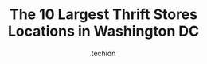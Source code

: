 ---
layout: ampstory
image: https://i0.wp.com/paketmu.com/wp-content/uploads/2023/06/st-albans-church-opportunity-shop-0-in-washington-dc-1686372768.jpeg?resize=640,853
author: techidn
featured: false
description: Explore the diverse Thrift Store scene in Washington DC, home to an incredible selection of 10 establishments catering to every taste. Whether youre in search of iconic favorites or undisco
title: The 10 Largest Thrift Stores Locations in Washington DC
cover:
   title: The 10 Largest Thrift Stores Locations in Washington DC
   subtitle: RICKPATE
   background: https://paketmu.com/wp-content/uploads/2023/06/st-albans-church-opportunity-shop-0-in-washington-dc-1686372768.jpeg

pages: 
 - layout: thirds
   top: <h1>#1 Goodwill of Greater Washington Retail Store</h1>
   bottom: "<p>So went to the Goodwill to get an ethernet cord but instead I got a ethernet cord and another few items that I totally totally wanted to get but just didnt have time to </p>"
   background: https://paketmu.com/wp-content/uploads/2023/06/st-albans-church-opportunity-shop-1-in-washington-dc-1686372769.jpeg
   backgroundblur: true
 - layout: thirds
   top: <h1>#2 Prime Thrift Georgia Avenue</h1>
   bottom: "<p>Got this fly Tahari suit jacket for $7! Perfect 4 the fundraiser I attended. Got compliments ☺️</p>"
   background: https://paketmu.com/wp-content/uploads/2023/06/st-albans-church-opportunity-shop-2-in-washington-dc-1686372771.jpeg
   cta:
      link: https://paketmu.com/the-10-largest-thrift-stores-locations-in-washington-dc/
      text: The 10 Largest Thrift Stores Locations in Washington DC
 - layout: thirds
   top: <h1>#3 Frugalista</h1>
   bottom: "<p>I absolutely adore Frugalista -- it is hands down my favorite thrift store in the city!! I am a regular here, and visit about once a week on my lunch break. They always h</p>"
   background: https://paketmu.com/wp-content/uploads/2023/06/st-albans-church-opportunity-shop-3-in-washington-dc-1686372774.jpeg
   cta:
      link: https://paketmu.com/the-10-largest-thrift-stores-locations-in-washington-dc/
      text: The 10 Largest Thrift Stores Locations in Washington DC
 - layout: thirds
   top: <h1>#4 Secondi Inc</h1>
   bottom: "<p>1702 Connecticut Ave NW, Washington, DC 20009, United States</p>"
   background: https://images.unsplash.com/photo-1614648718611-0635f29016cb?ixlib=rb-4.0.3&ixid=MnwxMjA3fDB8MHxwaG90by1wYWdlfHx8fGVufDB8fHx8&auto=format&fit=crop&w=640&h=853&q=80
   cta:
      link: https://paketmu.com/the-10-largest-thrift-stores-locations-in-washington-dc/
      text: The 10 Largest Thrift Stores Locations in Washington DC
 - layout: thirds
   top: <h1>#5 Current Boutique | Designer Consignment Shop</h1>
   bottom: "<p>1318 14th St NW, Washington, DC 20005, United States</p>"
   background: https://images.unsplash.com/photo-1567360425618-1594206637d2?ixlib=rb-4.0.3&ixid=MnwxMjA3fDB8MHxwaG90by1wYWdlfHx8fGVufDB8fHx8&auto=format&fit=crop&w=640&h=853&q=80
   cta:
      link: https://paketmu.com/the-10-largest-thrift-stores-locations-in-washington-dc/
      text: The 10 Largest Thrift Stores Locations in Washington DC
 - layout: thirds
   top: <h1>#6 Reddz Trading</h1>
   bottom: "<p>1413 Wisconsin Ave NW, Washington, DC 20007, United States</p>"
   background: https://images.unsplash.com/photo-1541356665065-22676f35dd40?ixlib=rb-4.0.3&ixid=MnwxMjA3fDB8MHxwaG90by1wYWdlfHx8fGVufDB8fHx8&auto=format&fit=crop&w=640&h=853&q=80
   cta:
      link: https://paketmu.com/the-10-largest-thrift-stores-locations-in-washington-dc/
      text: The 10 Largest Thrift Stores Locations in Washington DC
 - layout: thirds
   top: <h1>#7 Ella-Rue</h1>
   bottom: "<p>3231 P St NW, Washington, DC 20007, United States</p>"
   background: https://images.unsplash.com/photo-1533998839656-76f5e4b2bccb?ixlib=rb-4.0.3&ixid=MnwxMjA3fDB8MHxwaG90by1wYWdlfHx8fGVufDB8fHx8&auto=format&fit=crop&w=640&h=853&q=80
   cta:
      link: https://paketmu.com/the-10-largest-thrift-stores-locations-in-washington-dc/
      text: The 10 Largest Thrift Stores Locations in Washington DC
 - layout: thirds
   middle: Continue reading...
   background: https://images.unsplash.com/photo-1599422314077-f4dfdaa4cd09?ixlib=rb-4.0.3&ixid=MnwxMjA3fDB8MHxwaG90by1wYWdlfHx8fGVufDB8fHx8&auto=format&fit=crop&w=640&h=853&q=80
   cta:
      link: https://paketmu.com/the-10-largest-thrift-stores-locations-in-washington-dc/
      text: The 10 Largest Thrift Stores Locations in Washington DC
      
---